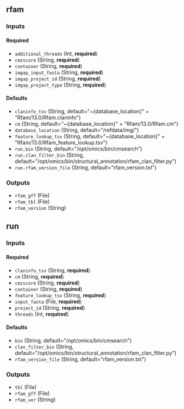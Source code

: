 
## rfam

### Inputs

#### Required

  * `additional_threads` (Int, **required**)
  * `cmzscore` (String, **required**)
  * `container` (String, **required**)
  * `imgap_input_fasta` (String, **required**)
  * `imgap_project_id` (String, **required**)
  * `imgap_project_type` (String, **required**)

#### Defaults

  * `claninfo_tsv` (String, default="~{database_location}" + "Rfam/13.0/Rfam.claninfo")
  * `cm` (String, default="~{database_location}" + "Rfam/13.0/Rfam.cm")
  * `database_location` (String, default="/refdata/img/")
  * `feature_lookup_tsv` (String, default="~{database_location}" + "Rfam/13.0/Rfam_feature_lookup.tsv")
  * `run.bin` (String, default="/opt/omics/bin/cmsearch")
  * `run.clan_filter_bin` (String, default="/opt/omics/bin/structural_annotation/rfam_clan_filter.py")
  * `run.rfam_version_file` (String, default="rfam_version.txt")

### Outputs

  * `rfam_gff` (File)
  * `rfam_tbl` (File)
  * `rfam_version` (String)

## run

### Inputs

#### Required

  * `claninfo_tsv` (String, **required**)
  * `cm` (String, **required**)
  * `cmzscore` (String, **required**)
  * `container` (String, **required**)
  * `feature_lookup_tsv` (String, **required**)
  * `input_fasta` (File, **required**)
  * `project_id` (String, **required**)
  * `threads` (Int, **required**)

#### Defaults

  * `bin` (String, default="/opt/omics/bin/cmsearch")
  * `clan_filter_bin` (String, default="/opt/omics/bin/structural_annotation/rfam_clan_filter.py")
  * `rfam_version_file` (String, default="rfam_version.txt")

### Outputs

  * `tbl` (File)
  * `rfam_gff` (File)
  * `rfam_ver` (String)
